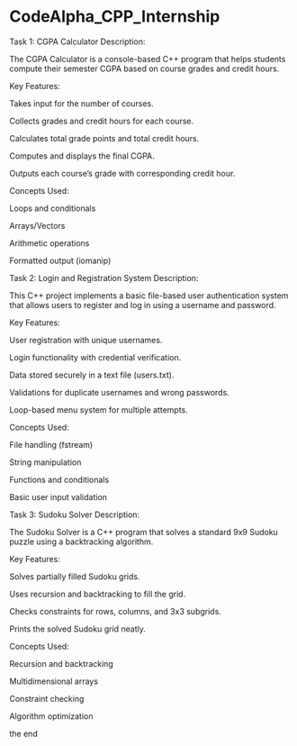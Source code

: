 # CodeAlpha_CPP_Internship
Task 1: CGPA Calculator
Description:

The CGPA Calculator is a console-based C++ program that helps students compute their semester CGPA based on course grades and credit hours.

Key Features:

Takes input for the number of courses.

Collects grades and credit hours for each course.

Calculates total grade points and total credit hours.

Computes and displays the final CGPA.

Outputs each course’s grade with corresponding credit hour.

Concepts Used:

Loops and conditionals

Arrays/Vectors

Arithmetic operations

Formatted output (iomanip)

 Task 2: Login and Registration System
Description:

This C++ project implements a basic file-based user authentication system that allows users to register and log in using a username and password.

Key Features:

User registration with unique usernames.

Login functionality with credential verification.

Data stored securely in a text file (users.txt).

Validations for duplicate usernames and wrong passwords.

Loop-based menu system for multiple attempts.

Concepts Used:

File handling (fstream)

String manipulation

Functions and conditionals

Basic user input validation

Task 3: Sudoku Solver
Description:

The Sudoku Solver is a C++ program that solves a standard 9x9 Sudoku puzzle using a backtracking algorithm.

Key Features:

Solves partially filled Sudoku grids.

Uses recursion and backtracking to fill the grid.

Checks constraints for rows, columns, and 3x3 subgrids.

Prints the solved Sudoku grid neatly.

Concepts Used:

Recursion and backtracking

Multidimensional arrays

Constraint checking

Algorithm optimization

the end
